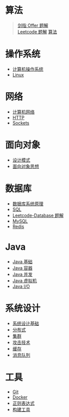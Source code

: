 #  算法

> [剑指 Offer 题解](notes/剑指%20offer%20题解.md) </br>
> [Leetcode 题解](notes/Leetcode%20题解)
> [算法](notes/算法.md)

# 操作系统

  - [计算机操作系统](notes/计算机操作系统.md)
  - [Linux](notes/Linux.md)

# 网络

  - [计算机网络](notes/计算机网络.md)
  - [HTTP](notes/HTTP.md)
  - [Sockets](notes/Sockets.md)

# 面向对象

  - [设计模式](notes/设计模式.md)
  - [面向对象思想](notes/面向对象思想.md)

# 数据库

  - [数据库系统原理](notes/数据库系统原理.md)
  - [SQL](notes/SQL.md)
  - [Leetcode-Database 题解](notes/Leetcode-Database%20题解.md)
  - [MySQL](notes/MySQL.md)
  - [Redis](notes/Redis.md)

# Java

  - [Java 基础](notes/Java%20基础.md)
  - [Java 容器](notes/Java%20容器.md)
  - [Java 并发](notes/Java%20并发.md)
  - [Java 虚拟机](notes/Java%20虚拟机.md)
  - [Java I/O](notes/Java%20IO.md)

# 系统设计

  - [系统设计基础](notes/系统设计基础.md)
  - [分布式](notes/分布式.md)
  - [集群](notes/集群.md)
  - [攻击技术](notes/攻击技术.md)
  - [缓存](notes/缓存.md)
  - [消息队列](notes/消息队列.md)

# 工具

  - [Git](notes/Git.md)
  - [Docker](notes/Docker.md)
  - [正则表达式](notes/正则表达式.md)
  - [构建工具](notes/构建工具.md)
